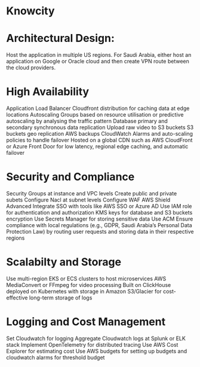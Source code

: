 # Knowcity

# Architectural Design:
  Host the application in multiple US regions. For Saudi Arabia, either host an application on Google or Oracle cloud and then create VPN 
  route between the cloud providers.

# High Availability
  Application Load Balancer
  Cloudfront distribution for caching data at edge locations
  Autoscaling Groups based on resource utilisation or predictive autoscaling by analysing the traffic pattern
  Database primary and secondary synchronous data replication
  Upload raw video to S3 buckets
  S3 buckets geo replication
  AWS backups
  CloudWatch Alarms and auto-scaling policies to handle failover
  Hosted on a global CDN such as AWS CloudFront or Azure Front Door for low latency, regional edge caching, and automatic failover

# Security and Compliance
  Security Groups at instance and VPC levels
  Create public and private subets
  Configure Nacl at subnet levels
  Configure WAF
  AWS Shield Advanced
  Integrate SSO with tools like AWS SSO or Azure AD
  Use IAM role for authentication and authorization
  KMS keys for database and S3 buckets encryption
  Use Secrets Manager for storing sensitive data
  Use ACM
  Ensure compliance with local regulations (e.g., GDPR, Saudi Arabia’s Personal Data Protection Law) by routing user requests and storing 
  data in their respective regions

# Scalabilty and Storage
  Use multi-region EKS or ECS clusters to host microservices
  AWS MediaConvert or FFmpeg for video processing
  Built on ClickHouse deployed on Kubernetes with storage in Amazon S3/Glacier for cost-effective long-term storage of logs

# Logging and Cost Management
  Set Cloudwatch for logging
  Aggregate Cloudwatch logs at Splunk or ELK stack
  Implement OpenTelemetry for distributed tracing
  Use AWS Cost Explorer for estimating cost
  Use AWS budgets for setting up budgets and cloudwatch alarms for threshold budget
  
